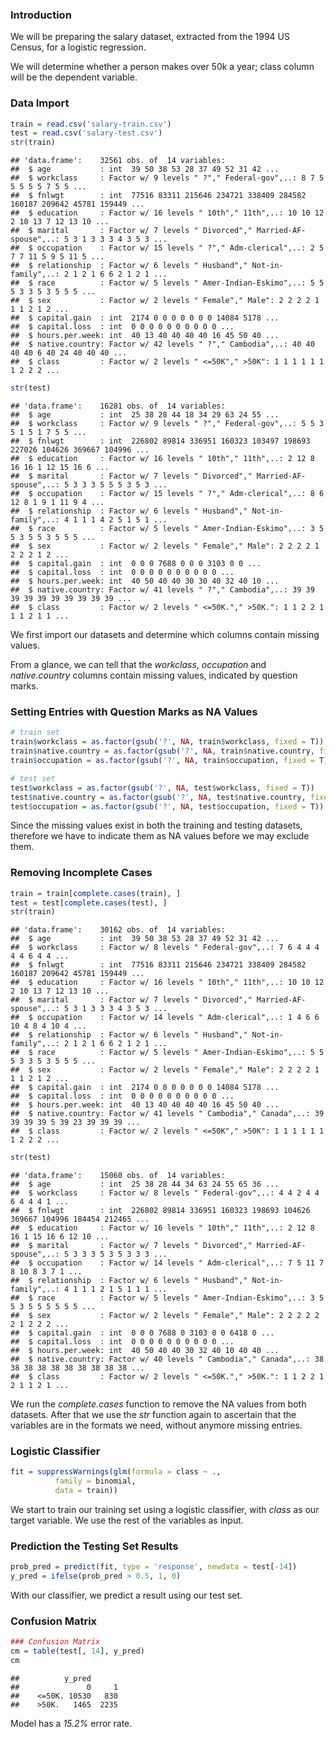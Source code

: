 ### Introduction

We will be preparing the salary dataset, extracted from the 1994 US Census, for a logistic regression.

We will determine whether a person makes over 50k a year; class column will be the dependent variable.

### Data Import

``` r
train = read.csv('salary-train.csv')
test = read.csv('salary-test.csv')
str(train)
```

    ## 'data.frame':    32561 obs. of  14 variables:
    ##  $ age           : int  39 50 38 53 28 37 49 52 31 42 ...
    ##  $ workclass     : Factor w/ 9 levels " ?"," Federal-gov",..: 8 7 5 5 5 5 5 7 5 5 ...
    ##  $ fnlwgt        : int  77516 83311 215646 234721 338409 284582 160187 209642 45781 159449 ...
    ##  $ education     : Factor w/ 16 levels " 10th"," 11th",..: 10 10 12 2 10 13 7 12 13 10 ...
    ##  $ marital       : Factor w/ 7 levels " Divorced"," Married-AF-spouse",..: 5 3 1 3 3 3 4 3 5 3 ...
    ##  $ occupation    : Factor w/ 15 levels " ?"," Adm-clerical",..: 2 5 7 7 11 5 9 5 11 5 ...
    ##  $ relationship  : Factor w/ 6 levels " Husband"," Not-in-family",..: 2 1 2 1 6 6 2 1 2 1 ...
    ##  $ race          : Factor w/ 5 levels " Amer-Indian-Eskimo",..: 5 5 5 3 3 5 3 5 5 5 ...
    ##  $ sex           : Factor w/ 2 levels " Female"," Male": 2 2 2 2 1 1 1 2 1 2 ...
    ##  $ capital.gain  : int  2174 0 0 0 0 0 0 0 14084 5178 ...
    ##  $ capital.loss  : int  0 0 0 0 0 0 0 0 0 0 ...
    ##  $ hours.per.week: int  40 13 40 40 40 40 16 45 50 40 ...
    ##  $ native.country: Factor w/ 42 levels " ?"," Cambodia",..: 40 40 40 40 6 40 24 40 40 40 ...
    ##  $ class         : Factor w/ 2 levels " <=50K"," >50K": 1 1 1 1 1 1 1 2 2 2 ...

``` r
str(test)
```

    ## 'data.frame':    16281 obs. of  14 variables:
    ##  $ age           : int  25 38 28 44 18 34 29 63 24 55 ...
    ##  $ workclass     : Factor w/ 9 levels " ?"," Federal-gov",..: 5 5 3 5 1 5 1 7 5 5 ...
    ##  $ fnlwgt        : int  226802 89814 336951 160323 103497 198693 227026 104626 369667 104996 ...
    ##  $ education     : Factor w/ 16 levels " 10th"," 11th",..: 2 12 8 16 16 1 12 15 16 6 ...
    ##  $ marital       : Factor w/ 7 levels " Divorced"," Married-AF-spouse",..: 5 3 3 3 5 5 5 3 5 3 ...
    ##  $ occupation    : Factor w/ 15 levels " ?"," Adm-clerical",..: 8 6 12 8 1 9 1 11 9 4 ...
    ##  $ relationship  : Factor w/ 6 levels " Husband"," Not-in-family",..: 4 1 1 1 4 2 5 1 5 1 ...
    ##  $ race          : Factor w/ 5 levels " Amer-Indian-Eskimo",..: 3 5 5 3 5 5 3 5 5 5 ...
    ##  $ sex           : Factor w/ 2 levels " Female"," Male": 2 2 2 2 1 2 2 2 1 2 ...
    ##  $ capital.gain  : int  0 0 0 7688 0 0 0 3103 0 0 ...
    ##  $ capital.loss  : int  0 0 0 0 0 0 0 0 0 0 ...
    ##  $ hours.per.week: int  40 50 40 40 30 30 40 32 40 10 ...
    ##  $ native.country: Factor w/ 41 levels " ?"," Cambodia",..: 39 39 39 39 39 39 39 39 39 39 ...
    ##  $ class         : Factor w/ 2 levels " <=50K."," >50K.": 1 1 2 2 1 1 1 2 1 1 ...

We first import our datasets and determine which columns contain missing values.

From a glance, we can tell that the *workclass*, *occupation* and *native.country* columns contain missing values, indicated by question marks.

### Setting Entries with Question Marks as NA Values

``` r
# train set
train$workclass = as.factor(gsub('?', NA, train$workclass, fixed = T))
train$native.country = as.factor(gsub('?', NA, train$native.country, fixed = T))
train$occupation = as.factor(gsub('?', NA, train$occupation, fixed = T))

# test set
test$workclass = as.factor(gsub('?', NA, test$workclass, fixed = T))
test$native.country = as.factor(gsub('?', NA, test$native.country, fixed = T))
test$occupation = as.factor(gsub('?', NA, test$occupation, fixed = T))
```

Since the missing values exist in both the training and testing datasets, therefore we have to indicate them as NA values before we may exclude them.

### Removing Incomplete Cases

``` r
train = train[complete.cases(train), ]
test = test[complete.cases(test), ]
str(train)
```

    ## 'data.frame':    30162 obs. of  14 variables:
    ##  $ age           : int  39 50 38 53 28 37 49 52 31 42 ...
    ##  $ workclass     : Factor w/ 8 levels " Federal-gov",..: 7 6 4 4 4 4 4 6 4 4 ...
    ##  $ fnlwgt        : int  77516 83311 215646 234721 338409 284582 160187 209642 45781 159449 ...
    ##  $ education     : Factor w/ 16 levels " 10th"," 11th",..: 10 10 12 2 10 13 7 12 13 10 ...
    ##  $ marital       : Factor w/ 7 levels " Divorced"," Married-AF-spouse",..: 5 3 1 3 3 3 4 3 5 3 ...
    ##  $ occupation    : Factor w/ 14 levels " Adm-clerical",..: 1 4 6 6 10 4 8 4 10 4 ...
    ##  $ relationship  : Factor w/ 6 levels " Husband"," Not-in-family",..: 2 1 2 1 6 6 2 1 2 1 ...
    ##  $ race          : Factor w/ 5 levels " Amer-Indian-Eskimo",..: 5 5 5 3 3 5 3 5 5 5 ...
    ##  $ sex           : Factor w/ 2 levels " Female"," Male": 2 2 2 2 1 1 1 2 1 2 ...
    ##  $ capital.gain  : int  2174 0 0 0 0 0 0 0 14084 5178 ...
    ##  $ capital.loss  : int  0 0 0 0 0 0 0 0 0 0 ...
    ##  $ hours.per.week: int  40 13 40 40 40 40 16 45 50 40 ...
    ##  $ native.country: Factor w/ 41 levels " Cambodia"," Canada",..: 39 39 39 39 5 39 23 39 39 39 ...
    ##  $ class         : Factor w/ 2 levels " <=50K"," >50K": 1 1 1 1 1 1 1 2 2 2 ...

``` r
str(test)
```

    ## 'data.frame':    15060 obs. of  14 variables:
    ##  $ age           : int  25 38 28 44 34 63 24 55 65 36 ...
    ##  $ workclass     : Factor w/ 8 levels " Federal-gov",..: 4 4 2 4 4 6 4 4 4 1 ...
    ##  $ fnlwgt        : int  226802 89814 336951 160323 198693 104626 369667 104996 184454 212465 ...
    ##  $ education     : Factor w/ 16 levels " 10th"," 11th",..: 2 12 8 16 1 15 16 6 12 10 ...
    ##  $ marital       : Factor w/ 7 levels " Divorced"," Married-AF-spouse",..: 5 3 3 3 5 3 5 3 3 3 ...
    ##  $ occupation    : Factor w/ 14 levels " Adm-clerical",..: 7 5 11 7 8 10 8 3 7 1 ...
    ##  $ relationship  : Factor w/ 6 levels " Husband"," Not-in-family",..: 4 1 1 1 2 1 5 1 1 1 ...
    ##  $ race          : Factor w/ 5 levels " Amer-Indian-Eskimo",..: 3 5 5 3 5 5 5 5 5 5 ...
    ##  $ sex           : Factor w/ 2 levels " Female"," Male": 2 2 2 2 2 2 1 2 2 2 ...
    ##  $ capital.gain  : int  0 0 0 7688 0 3103 0 0 6418 0 ...
    ##  $ capital.loss  : int  0 0 0 0 0 0 0 0 0 0 ...
    ##  $ hours.per.week: int  40 50 40 40 30 32 40 10 40 40 ...
    ##  $ native.country: Factor w/ 40 levels " Cambodia"," Canada",..: 38 38 38 38 38 38 38 38 38 38 ...
    ##  $ class         : Factor w/ 2 levels " <=50K."," >50K.": 1 1 2 2 1 2 1 1 2 1 ...

We run the *complete.cases* function to remove the NA values from both datasets. After that we use the *str* function again to ascertain that the variables are in the formats we need, without anymore missing entries.

### Logistic Classifier

``` r
fit = suppressWarnings(glm(formula = class ~ .,
          family = binomial,
          data = train))
```

We start to train our training set using a logistic classifier, with *class* as our target variable. We use the rest of the variables as input.

### Prediction the Testing Set Results

``` r
prob_pred = predict(fit, type = 'response', newdata = test[-14])
y_pred = ifelse(prob_pred > 0.5, 1, 0)
```

With our classifier, we predict a result using our test set.

### Confusion Matrix

``` r
### Confusion Matrix
cm = table(test[, 14], y_pred)
cm
```

    ##          y_pred
    ##               0     1
    ##    <=50K. 10530   830
    ##    >50K.   1465  2235

Model has a *15.2%* error rate.
